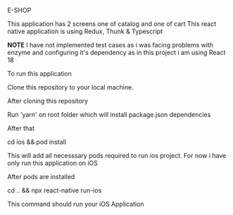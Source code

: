 E-SHOP

This application has 2 screens one of catalog and one of cart
This react native application is using Redux, Thunk & Typescript 

**NOTE** 
I have not implemented test cases as i was facing problems with enzyme and configuring it's dependency as in this project i am using React 18

To run this application

Clone this repository to your local machine.

After cloning this repository

Run 'yarn' on root folder which will install package.json dependencies

After that 

cd ios && pod install

This will add all necesssary pods required to run ios project.
For now i have only run this application on iOS

After pods are installed

cd .. && npx react-native run-ios

This command should run your iOS Application


